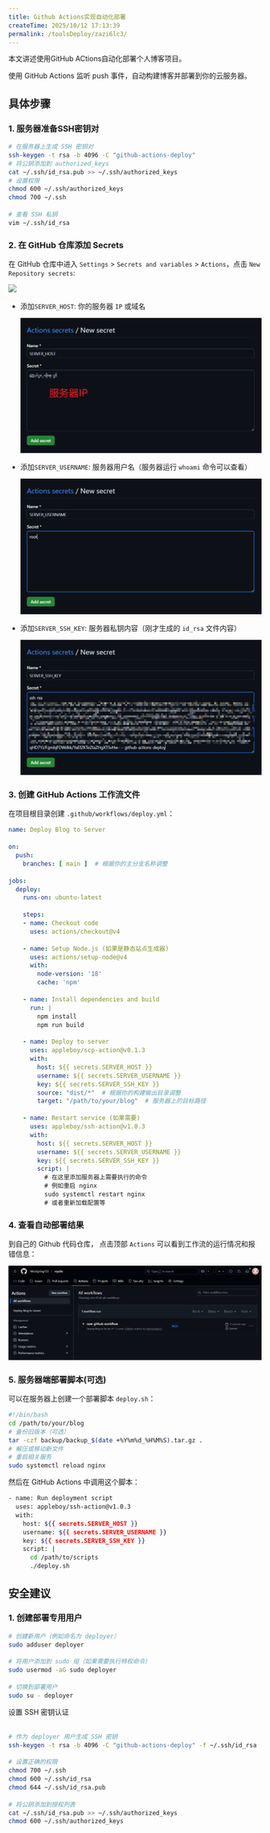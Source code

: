 ```yaml
---
title: Github Actions实现自动化部署
createTime: 2025/10/12 17:13:39
permalink: /toolsDeploy/zazi6lc3/
---
```


本文讲述使用GitHub ACtions自动化部署个人博客项目。

使用 GitHub Actions 监听 push 事件，自动构建博客并部署到你的云服务器。

## 具体步骤

### 1. 服务器准备SSH密钥对

```bash
# 在服务器上生成 SSH 密钥对
ssh-keygen -t rsa -b 4096 -C "github-actions-deploy"
# 将公钥添加到 authorized_keys
cat ~/.ssh/id_rsa.pub >> ~/.ssh/authorized_keys
# 设置权限
chmod 600 ~/.ssh/authorized_keys
chmod 700 ~/.ssh

# 查看 SSH 私钥
vim ~/.ssh/id_rsa
```

### 2. 在 GitHub 仓库添加 Secrets

在 GitHub 仓库中进入 `Settings` > `Secrets and variables` > `Actions`，点击 `New Repository secrets`:

![](https://raw.githubusercontent.com/AliceSpring123/img/main/Snipaste_2025-10-13_09-28-18.png)

- 添加`SERVER_HOST`: 你的服务器 `IP` 或域名

  ![](https://raw.githubusercontent.com/AliceSpring123/img/main/515968479815.png)

- 添加`SERVER_USERNAME`: 服务器用户名（服务器运行 `whoami` 命令可以查看）

  ![](https://raw.githubusercontent.com/AliceSpring123/img/main/489489651.png)

- 添加`SERVER_SSH_KEY`: 服务器私钥内容（刚才生成的 `id_rsa` 文件内容）

  ![](https://raw.githubusercontent.com/AliceSpring123/img/main/12346549874.png)

### 3. 创建 GitHub Actions 工作流文件

在项目根目录创建 `.github/workflows/deploy.yml`：


```yaml
name: Deploy Blog to Server

on:
  push:
    branches: [ main ]  # 根据你的主分支名称调整

jobs:
  deploy:
    runs-on: ubuntu-latest
    
    steps:
    - name: Checkout code
      uses: actions/checkout@v4
      
    - name: Setup Node.js (如果是静态站点生成器)
      uses: actions/setup-node@v4
      with:
        node-version: '18'
        cache: 'npm'
        
    - name: Install dependencies and build
      run: |
        npm install
        npm run build
        
    - name: Deploy to server
      uses: appleboy/scp-action@v0.1.3
      with:
        host: ${{ secrets.SERVER_HOST }}
        username: ${{ secrets.SERVER_USERNAME }}
        key: ${{ secrets.SERVER_SSH_KEY }}
        source: "dist/*"  # 根据你的构建输出目录调整
        target: "/path/to/your/blog"  # 服务器上的目标路径
        
    - name: Restart service (如果需要)
      uses: appleboy/ssh-action@v1.0.3
      with:
        host: ${{ secrets.SERVER_HOST }}
        username: ${{ secrets.SERVER_USERNAME }}
        key: ${{ secrets.SERVER_SSH_KEY }}
        script: |
          # 在这里添加服务器上需要执行的命令
          # 例如重启 nginx
          sudo systemctl restart nginx
          # 或者重新加载配置等
```

### 4. 查看自动部署结果

到自己的 Github 代码仓库， 点击顶部 `Actions` 可以看到工作流的运行情况和报错信息：

![](https://raw.githubusercontent.com/AliceSpring123/img/main/Snipaste_2025-10-13_09-53-39.png)

### 5. 服务器端部署脚本(可选)

可以在服务器上创建一个部署脚本 `deploy.sh`：

```bash
#!/bin/bash
cd /path/to/your/blog
# 备份旧版本（可选）
tar -czf backup/backup_$(date +%Y%m%d_%H%M%S).tar.gz .
# 解压或移动新文件
# 重启相关服务
sudo systemctl reload nginx
```

然后在 GitHub Actions 中调用这个脚本：

```bash
- name: Run deployment script
  uses: appleboy/ssh-action@v1.0.3
  with:
    host: ${{ secrets.SERVER_HOST }}
    username: ${{ secrets.SERVER_USERNAME }}
    key: ${{ secrets.SERVER_SSH_KEY }}
    script: |
      cd /path/to/scripts
      ./deploy.sh
```

## 安全建议

### 1. 创建部署专用用户

```bash
# 创建新用户（例如命名为 deployer）
sudo adduser deployer

# 将用户添加到 sudo 组（如果需要执行特权命令）
sudo usermod -aG sudo deployer

# 切换到部署用户
sudo su - deployer
```

设置 SSH 密钥认证

```bash

# 作为 deployer 用户生成 SSH 密钥
ssh-keygen -t rsa -b 4096 -C "github-actions-deploy" -f ~/.ssh/id_rsa

# 设置正确的权限
chmod 700 ~/.ssh
chmod 600 ~/.ssh/id_rsa
chmod 644 ~/.ssh/id_rsa.pub

# 将公钥添加到授权列表
cat ~/.ssh/id_rsa.pub >> ~/.ssh/authorized_keys
chmod 600 ~/.ssh/authorized_keys

```